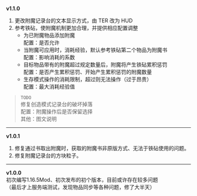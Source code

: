 **v1.1.0**  
1. 更改附魔记录台的文本显示方式，由 TER 改为 HUD
2. 参考铁砧，使附魔机制更加合理，并提供相应配置调整
    - 为已附魔物品添加附魔  
    配置：是否允许
    - 当附魔可应用时，消耗经验，默认参考铁砧第二个物品为附魔书  
    配置：影响消耗的系数
    - 目标物品带有的附魔超过规定数量后，附魔将产生铁砧累积惩罚  
    配置：是否产生累积惩罚、开始产生累积惩罚的附魔数量
    - 生存模式操作的消耗限制，超过则无法操作（过于昂贵）  
    配置：最大消耗经验值
    
> `TODO`  
> 修复创造模式记录台的破坏掉落  
> 配置：附魔操作后是否保留选择  
> 其他：图文说明

---

**v1.0.1**
1. 修复通过书取出附魔时，获取的附魔书非原版方式、无法于铁砧使用的问题。
2. 修复附魔记录台的方块粒子。

---

**v1.0.0**  
初次编写1.16.5Mod、初次发布的初个版本，目前或许存在较多问题  
（最后才上服务端测试，发现物品同步等各种问题，修了大半天）  